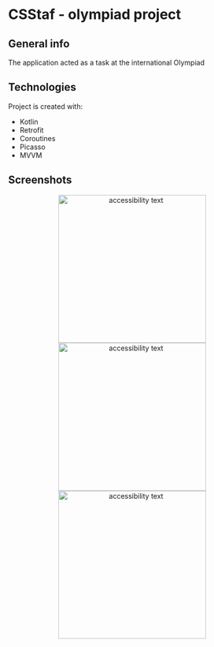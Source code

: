 # CSStaf - olympiad project

## General info
The application acted as a task at the international Olympiad

## Technologies
Project is created with:
* Kotlin
* Retrofit
* Coroutines
* Picasso
* MVVM

## Screenshots
<p align="center">
  <img src="https://user-images.githubusercontent.com/57315212/177046465-d275165c-bccf-460e-ac2b-19ed120d94f4.jpg" width="300" alt="accessibility text">
  <img src="https://user-images.githubusercontent.com/57315212/177046461-a11c1a5f-3fc5-4621-b48d-2cf96c9b23ea.jpg" width="300" alt="accessibility text">
  <img src="https://user-images.githubusercontent.com/57315212/177046467-55f1c7dc-3918-4eb2-b3de-0b48fccb94a5.jpg" width="300" alt="accessibility text">
</p>
